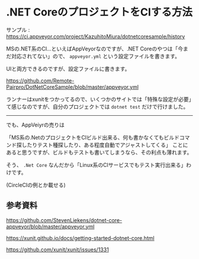 # .NET CoreのプロジェクトをCIする方法

サンプル : https://ci.appveyor.com/project/KazuhitoMiura/dotnetcoresample/history


MSの.NET系のCI…といえばAppVeyorなのですが、.NET Coreのやつは「今まだ対応されてない」ので、 `appveyor.yml` という設定ファイルを書きます。

UIと両方できるのですが、設定ファイルに書きます。

https://github.com/Remote-Pairpro/DotNetCoreSample/blob/master/appveyor.yml

ランナーはxunitをつかってるので、いくつかのサイトでは「特殊な設定が必要」て感じなのですが、自分のプロジェクトでは `dotnet test` だけで行けました。

---

でも、AppVeiyrの売りは

「MS系の.NetのプロジェクトをCIビルド出来る、何も書かなくてもビルドコマンド探したりテスト種探したり、ある程度自動でアジャストしてくる」
ことにあると思うですが、ビルドもテストも書いてしまうなら、その利点も薄れます。

そう、 `.Net Core` なんだから「Linux系のCIサービスでもテスト実行出来る」わけです。

(CircleCIの例とか載せる)

## 参考資料

https://github.com/StevenLiekens/dotnet-core-appveyor/blob/master/appveyor.yml

https://xunit.github.io/docs/getting-started-dotnet-core.html

https://github.com/xunit/xunit/issues/1331
